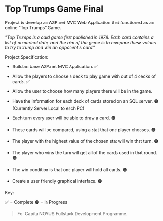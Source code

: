 # Top Trumps Game Final

Project to develop an ASP.net MVC Web Application that functioned as an online "Top Trumps" Game.

*"Top Trumps is a card game first published in 1978. Each card contains a list of numerical data, and the aim of the game is to compare these values to try to trump and win an opponent's card."*

Project Specification:

* Build an base ASP.net MVC Application. ✅

* Allow the players to choose a deck to play game with out of 4 decks of cards. ✅

* Allow the user to choose how many players there will be in the game.

* Have the information for each deck of cards stored on an SQL server. 🟠 (Currently Server Local to each PC)

* Each turn every user will be able to draw a card. 🟠

* These cards will be compared, using a stat that one player chooses. 🟠

* The player with the highest value of the chosen stat will win that turn. 🟠

* The player who wins the turn will get all of the cards used in that round. 🟠

* The win condition is that one player will hold all cards. 🟠

* Create a user friendly graphical interface. 🟠

Key:

✅ = Complete 🟠 = In Progress

> For Capita NOVUS Fullstack Development Programme.
